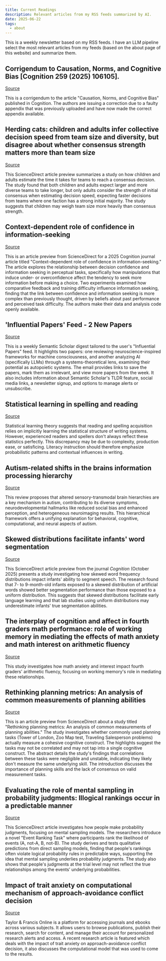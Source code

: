 ```yaml
---
title: Current Readings
description: Relevant articles from my RSS feeds summarized by AI.
date: 2025-06-22
tags:
  - about
---
```


This is a weekly newsletter based on my RSS feeds. I have an LLM pipeline select the most relevant articles from my feeds (based on the about page of this website) and summarize them. 


## Corrigendum to Causation, Norms, and Cognitive Bias [Cognition 259 (2025) 106105].

[Source](https://www.sciencedirect.com/science/article/pii/S0010027725001544?dgcid=rss_sd_all)

This is a corrigendum to the article "Causation, Norms, and Cognitive Bias" published in Cognition. The authors are issuing a correction due to a faulty appendix that was previously uploaded and have now made the correct appendix available.

## Herding cats: children and adults infer collective decision speed from team size and diversity, but disagree about whether consensus strength matters more than team size

[Source](https://www.sciencedirect.com/science/article/pii/S0010027725001519?dgcid=rss_sd_all)

This ScienceDirect article preview summarizes a study on how children and adults estimate the time it takes for teams to reach a consensus decision. The study found that both children and adults expect larger and more diverse teams to take longer, but only adults consider the strength of initial consensus when estimating decision speed, expecting faster decisions from teams where one faction has a strong initial majority. The study suggests that children may weigh team size more heavily than consensus strength.

## Context-dependent role of confidence in information-seeking

[Source](https://www.sciencedirect.com/science/article/pii/S0010027725001593?dgcid=rss_sd_all)

This is an article preview from ScienceDirect for a 2025 Cognition journal article titled "Context-dependent role of confidence in information-seeking." The article explores the relationship between decision confidence and information seeking in perceptual tasks, specifically how manipulations that induce under- or overconfidence affect the tendency to seek more information before making a choice. Two experiments examined how comparative feedback and training difficulty influence information seeking, finding that the link between confidence and information seeking is more complex than previously thought, driven by beliefs about past performance and perceived task difficulty. The authors make their data and analysis code openly available.

## 'Influential Papers' Feed - 2 New Papers

[Source](https://kill-the-newsletter.com/feeds/ds7kuqx2r8383zq9o3d1/entries/l0dn7hvz1o7x3915skd4.html)

This is a weekly Semantic Scholar digest tailored to the user's "Influential Papers" feed. It highlights two papers: one reviewing neuroscience-inspired frameworks for machine consciousness, and another analyzing AI (specifically LLMs) through a systems-theoretical lens, examining their potential as autopoietic systems. The email provides links to save the papers, mark them as irrelevant, and view more papers from the week. It also includes information about Semantic Scholar's TLDR feature, social media links, a newsletter signup, and options to manage alerts or unsubscribe.

## Statistical learning in spelling and reading

[Source](https://www.cell.com/trends/cognitive-sciences/fulltext/S1364-6613(25)00115-9?rss=yes)

Statistical learning theory suggests that reading and spelling acquisition relies on implicitly learning the statistical structure of writing systems. However, experienced readers and spellers don't always reflect these statistics perfectly. This discrepancy may be due to complexity, production ease, or satisficing. Literacy instruction should therefore emphasize probabilistic patterns and contextual influences in writing.

## Autism-related shifts in the brains information processing hierarchy

[Source](https://www.cell.com/trends/cognitive-sciences/fulltext/S1364-6613(25)00087-7?rss=yes)

This review proposes that altered sensory-transmodal brain hierarchies are a key mechanism in autism, contributing to its diverse symptoms, neurodevelopmental hallmarks like reduced social bias and enhanced perception, and heterogeneous neuroimaging results. This hierarchical framework offers a unifying explanation for behavioral, cognitive, computational, and neural aspects of autism.

## Skewed distributions facilitate infants' word segmentation

[Source](https://www.sciencedirect.com/science/article/pii/S0010027725001611?dgcid=rss_sd_all)

This ScienceDirect article preview from the journal *Cognition* (October 2025) presents a study investigating how skewed word frequency distributions impact infants' ability to segment speech. The research found that 7- to 9-month-old infants exposed to a skewed distribution of artificial words showed better segmentation performance than those exposed to a uniform distribution. This suggests that skewed distributions facilitate early language learning and that lab studies using uniform distributions may underestimate infants' true segmentation abilities.

## The interplay of cognition and affect in fourth graders math performance: role of working memory in mediating the effects of math anxiety and math interest on arithmetic fluency

[Source](https://www.tandfonline.com/doi/full/10.1080/02699931.2025.2516660?ai=2a7&mi=3dg6fv&af=R)

This study investigates how math anxiety and interest impact fourth graders' arithmetic fluency, focusing on working memory's role in mediating these relationships.

## Rethinking planning metrics: An analysis of common measurements of planning abilities

[Source](https://www.sciencedirect.com/science/article/pii/S001002772500160X?dgcid=rss_sd_all)

This is an article preview from ScienceDirect about a study titled "Rethinking planning metrics: An analysis of common measurements of planning abilities." The study investigates whether commonly used planning tasks (Tower of London, Zoo Map test, Traveling Salesperson problems) actually measure a cohesive cognitive construct. The highlights suggest the tasks may not be correlated and may not tap into a single cognitive construct. The abstract details the study's findings that correlations between these tasks were negligible and unstable, indicating they likely don't measure the same underlying skill. The introduction discusses the importance of planning skills and the lack of consensus on valid measurement tasks.

## Evaluating the role of mental sampling in probability judgments: Illogical rankings occur in a predictable manner

[Source](https://www.sciencedirect.com/science/article/pii/S0010027725000654?dgcid=rss_sd_all)

This ScienceDirect article investigates how people make probability judgments, focusing on mental sampling models. The researchers introduce a novel "Event Ranking Task" where participants rank the likelihood of events (A, not-A, B, not-B). The study derives and tests qualitative predictions from direct sampling models, finding that people's rankings often violate logical probability rules in predictable ways, supporting the idea that mental sampling underlies probability judgments. The study also shows that people's judgments at the trial level may not reflect the true relationships among the events’ underlying probabilities.

## Impact of trait anxiety on computational mechanism of approach-avoidance conflict decision

[Source](https://www.tandfonline.com/doi/full/10.1080/02699931.2025.2519665?ai=2a7&mi=3dg6fv&af=R)

Taylor & Francis Online is a platform for accessing journals and ebooks across various subjects. It allows users to browse publications, publish their research, search for content, and manage their account for personalized research alerts and access. A recent research article is featured which deals with the impact of trait anxiety on approach-avoidance conflict decision, it also discusses the computational model that was used to come to the results.


